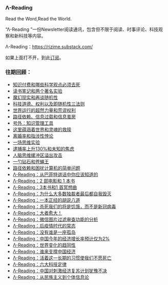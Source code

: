 ### **Λ-Reading** 
Read the Word,Read the World.


“Λ-Reading ”一份Newsletter阅读通讯，包含但不限于阅读、时事评论、科技观察和新科技等内容。

Λ-Reading：https://rizime.substack.com/

如果上面打不开，到此[订阅](https://forms.office.com/Pages/ResponsePage.aspx?id=VIwy2_GOiEa-VdcIU10AJ_jKLTF5MW1JmqVdTmBOHW1UMkQwMThXODlHSkhBN1pKN0w2UjlLVlUySy4u)。

### 往期回顾：

- [知识付费和哪些科学观点必须去死](https://rizime.substack.com/p/14d)
- [读书笔记和两个著名实验](https://rizime.substack.com/p/897)
- [魔幻现实和再谈随机性](https://rizime.substack.com/p/f8e)
- [科技道德、权利以及即随机性三法则](https://rizime.substack.com/p/42e)
- [世界运行的超然力量和荒谬权利](https://rizime.substack.com/p/5fe)
- [路径依赖、信息过载和信息茧房](https://rizime.substack.com/p/140)
- [号外：知识管理工具](https://rizime.substack.com/p/d28)
- [这里蕴涵着世界和灵魂的救赎](https://rizime.substack.com/p/beb)
- [离婚率和指涉性悖论](https://rizime.substack.com/p/6e3)
- [一场思维实验](https://rizime.substack.com/p/ef7)
- [逮捕率上升130%和未知的焦虑](https://rizime.substack.com/p/130)
- [人脑思维缓冲区溢出攻击](https://rizime.substack.com/p/700)
- [一勺钻石和苍蝇王](https://rizime.substack.com/p/12a)
- [路径依赖和困扰计算机的简单问题](https://rizime.substack.com/p/f08)
- [Λ-Reading：从巴菲特讲话中你应该知道的](https://rizime.substack.com/p/-reading-265)
- [Λ-Reading：2 部电影和 1 本书](https://rizime.substack.com/p/-reading2-1-)
- [Λ-Reading：3本书和1 首冥想曲](https://rizime.substack.com/p/-reading31-)
- [Λ-Reading：为什么大多数独裁者最后都自我毁灭](https://rizime.substack.com/p/-reading-581)
- [Λ-Reading：一本正经的胡说八道](https://rizime.substack.com/p/-reading-8df)
- [Λ-Reading：杀死我们的将是饥饿，而不是新冠病毒](https://rizime.substack.com/p/-reading-d5f)
- [Λ-Reading：大者愈大！](https://rizime.substack.com/p/-reading-ad8)
- [Λ-Reading：微信图片过滤审查功能的分析](https://rizime.substack.com/p/-reading-132)
- [Λ-Reading：后疫情时代的常态](https://rizime.substack.com/p/-reading-ce5)
- [Λ-Reading：没有谁是一座孤岛](https://rizime.substack.com/p/-reading-8be)
- [Λ-Reading：中国今年的经济增长率预计仅为2%](https://rizime.substack.com/p/-reading2)
- [Λ-Reading：世界变化的趋同性](https://rizime.substack.com/p/-reading-745)
- [Λ-Reading：谁来支撑中国经济](https://rizime.substack.com/p/-reading-567)
- [Λ-Reading：活着这一长期的习惯使我们不愿死亡](https://rizime.substack.com/p/-reading-736)
- [Λ-Reading：六大科技定律](https://rizime.substack.com/p/-reading-cfb)
- [Λ-Reading：中国对刺激经济复苏计划犹豫不决](https://rizime.substack.com/p/-reading-8be)
- [Λ-Reading：从民族主义到个体信息论](https://rizime.substack.com/p/-reading-9e6)

